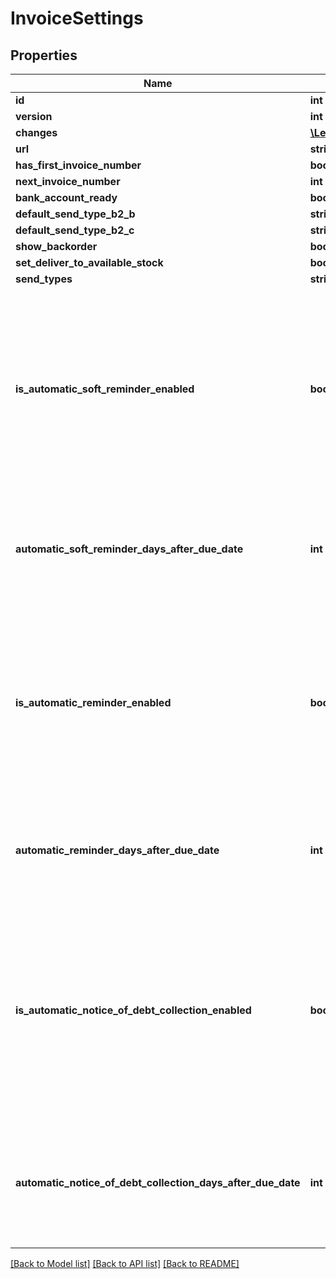 # InvoiceSettings

## Properties
Name | Type | Description | Notes
------------ | ------------- | ------------- | -------------
**id** | **int** |  | [optional] 
**version** | **int** |  | [optional] 
**changes** | [**\Learnist\Tripletex\Model\Change[]**](Change.md) |  | [optional] 
**url** | **string** |  | [optional] 
**has_first_invoice_number** | **bool** |  | [optional] 
**next_invoice_number** | **int** |  | [optional] 
**bank_account_ready** | **bool** |  | [optional] 
**default_send_type_b2_b** | **string** |  | [optional] 
**default_send_type_b2_c** | **string** |  | [optional] 
**show_backorder** | **bool** |  | [optional] 
**set_deliver_to_available_stock** | **bool** |  | [optional] 
**send_types** | **string[]** |  | [optional] 
**is_automatic_soft_reminder_enabled** | **bool** | Has automatic soft reminders enabled for this company. This setting need to be enabled both here and on each customer card to take effect. | [optional] 
**automatic_soft_reminder_days_after_due_date** | **int** | Number of days after due date automatic soft reminders should be sent out if enabled. | [optional] 
**is_automatic_reminder_enabled** | **bool** | Has automatic reminders enabled for this company. This setting need to be enabled both here and on each customer card to take effect. | [optional] 
**automatic_reminder_days_after_due_date** | **int** | Number of days after due date automatic reminders should be sent ouf if enabled. | [optional] 
**is_automatic_notice_of_debt_collection_enabled** | **bool** | Has automatic notices of debt collection enabled for this company. This setting need to be enabled both here and on each customer card to take effect. | [optional] 
**automatic_notice_of_debt_collection_days_after_due_date** | **int** | Number of days after due date automatic notices of debt collection should be sent out if enabled. | [optional] 

[[Back to Model list]](../../README.md#documentation-for-models) [[Back to API list]](../../README.md#documentation-for-api-endpoints) [[Back to README]](../../README.md)

